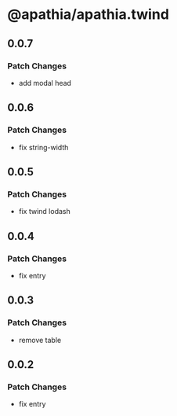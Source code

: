 # @apathia/apathia.twind

## 0.0.7

### Patch Changes

- add modal head

## 0.0.6

### Patch Changes

- fix string-width

## 0.0.5

### Patch Changes

- fix twind lodash

## 0.0.4

### Patch Changes

- fix entry

## 0.0.3

### Patch Changes

- remove table

## 0.0.2

### Patch Changes

- fix entry
